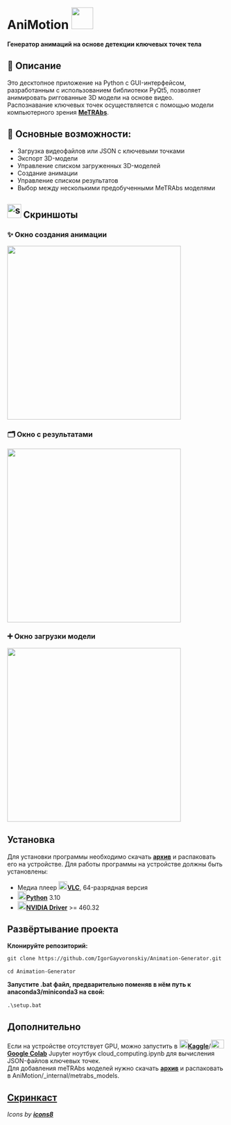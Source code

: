 # AniMotion <img src="Source/Images/Am1.ico" width="50"/>
**Генератор анимаций на основе детекции ключевых точек тела**

## 📖 Описание  
Это десктопное приложение на Python с GUI-интерфейсом, разработанным с использованием библиотеки PyQt5, позволяет анимировать риггованные 3D модели на основе видео.<br> 
Распознавание ключевых точек осуществляется с помощью модели компьютерного зрения [**MeTRAbs**](https://github.com/isarandi/metrabs/tree/master?tab=readme-ov-file#metrabs-absolute-3d-human-pose-estimator).

## 🔧 Основные возможности:

- Загрузка видеофайлов или JSON с ключевыми точками  
- Экспорт 3D-модели  
- Управление списком загруженных 3D-моделей  
- Создание анимации  
- Управление списком результатов  
- Выбор между несколькими предобученными MeTRAbs моделями  

## <img width="32" height="32" src="https://img.icons8.com/nolan/64/screenshot.png" alt="screenshot"/> Скриншоты

<h3>✨ Окно создания анимации</h3>
<img src="Source/Images/screenshot_main.png" width="400"/>

<h3>🗂 Окно с результатами</h3>
<img src="Source/Images/screenshot_results.png" width="400"/>

<h3>➕ Окно загрузки модели</h3>
<img src="Source/Images/screenshot_model_upload.png" width="400"/>

## Установка

Для установки программы необходимо скачать [**архив**](https://drive.google.com/file/d/1ebg3AaQ60Y_QX7YL43DFBBFPIhbxjLrh/view?usp=sharing) и распаковать его на устройстве.
Для работы программы на устройстве должны быть установлены: 
- Медиа плеер <img src="Source/Images/vlc.png" width="20" height="20"/>[**VLC**](https://get.videolan.org/vlc/3.0.21/win64/vlc-3.0.21-win64.exe), 64-разрядная версия
- <img src="Source/Images/python.gif" width="20" height="20"/>[**Python**](https://www.python.org/downloads/) 3.10
- <img src="Source/Images/nvidia.png" width="20" height="20"/>[**NVIDIA Driver**](https://www.nvidia.com/en-us/drivers/) >= 460.32

## Развёртывание проекта
**Клонируйте репозиторий:** <br>
<pre><code>git clone https://github.com/IgorGayvoronskiy/Animation-Generator.git <br>
cd Animation-Generator </code> </pre>
**Запустите .bat файл, предварительно поменяв в нём путь к anaconda3/miniconda3 на свой:** <br>
<pre><code>.\setup.bat </code> </pre>

## Дополнительно
Если на устройстве отсутствует GPU, можно запустить в <img src="Source/Images/kaggle.png" width="20" height="20"/>[**Kaggle**](https://www.kaggle.com/)/<img src="Source/Images/gc.png" width="30" height="20"/>[**Google Colab**](https://colab.google/) Jupyter ноутбук cloud_computing.ipynb для вычисления JSON-файлов ключевых точек.<br>
Для добавления meTRAbs моделей нужно скачать [**архив**](https://omnomnom.vision.rwth-aachen.de/data/metrabs/)  и распаковать в AniMotion/_internal/metrabs_models.

## [**Скринкаст**](https://drive.google.com/file/d/1FlGYG4aXq9M4ku4UmfBjENmTkvSR5_q4/view?usp=sharing) ##

*Icons by [**icons8**](https://icons8.ru/)*
